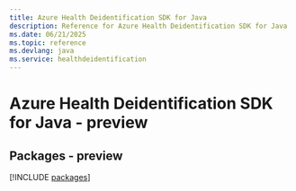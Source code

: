 ```yaml
---
title: Azure Health Deidentification SDK for Java
description: Reference for Azure Health Deidentification SDK for Java
ms.date: 06/21/2025
ms.topic: reference
ms.devlang: java
ms.service: healthdeidentification
---
```

# Azure Health Deidentification SDK for Java - preview
## Packages - preview
[!INCLUDE [packages](health-deidentification-index.md)]